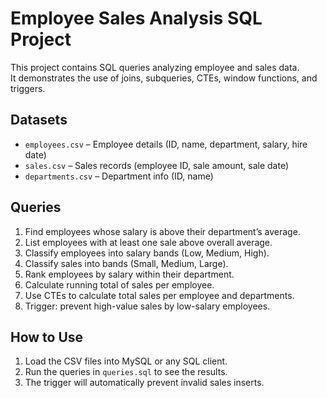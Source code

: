 # Employee Sales Analysis SQL Project

This project contains SQL queries analyzing employee and sales data.  
It demonstrates the use of joins, subqueries, CTEs, window functions, and triggers.

## Datasets
- `employees.csv` – Employee details (ID, name, department, salary, hire date)
- `sales.csv` – Sales records (employee ID, sale amount, sale date)
- `departments.csv` – Department info (ID, name)

## Queries
1. Find employees whose salary is above their department’s average.
2. List employees with at least one sale above overall average.
3. Classify employees into salary bands (Low, Medium, High).
4. Classify sales into bands (Small, Medium, Large).
5. Rank employees by salary within their department.
6. Calculate running total of sales per employee.
7. Use CTEs to calculate total sales per employee and departments.
8. Trigger: prevent high-value sales by low-salary employees.

## How to Use
1. Load the CSV files into MySQL or any SQL client.
2. Run the queries in `queries.sql` to see the results.
3. The trigger will automatically prevent invalid sales inserts.